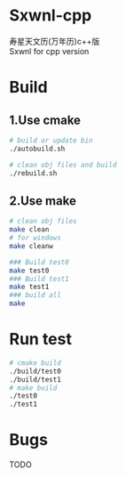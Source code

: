 # Sxwnl-cpp  
寿星天文历(万年历)c++版  
Sxwnl for cpp version
# Build
## 1.Use cmake  
```bash
# build or update bin
./autobuild.sh

# clean obj files and build
./rebuild.sh

```
## 2.Use make  
```bash
# clean obj files
make clean
# for windows
make cleanw

### Build test0
make test0
### Build test1
make test1
### build all
make

```

# Run test  
```bash
# cmake build
./build/test0
./build/test1
# make build
./test0
./test1
```

# Bugs
TODO
